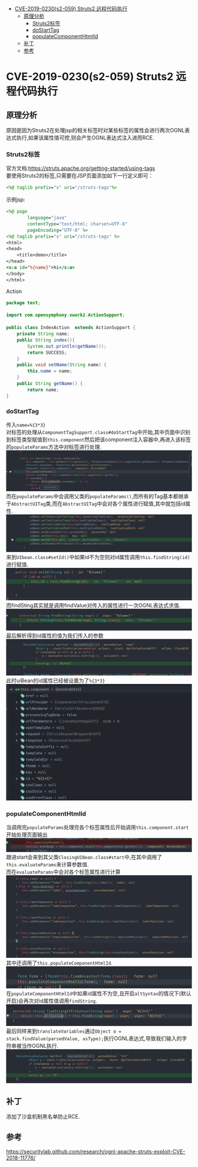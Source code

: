 - [CVE-2019-0230(s2-059) Struts2 远程代码执行](#cve-2019-0230s2-059-struts2-远程代码执行)
  - [原理分析](#原理分析)
    - [Struts2标签](#struts2标签)
    - [doStartTag](#dostarttag)
    - [populateComponentHtmlId](#populatecomponenthtmlid)
  - [补丁](#补丁)
  - [参考](#参考)
# CVE-2019-0230(s2-059) Struts2 远程代码执行
## 原理分析
原因是因为Struts2在处理jsp的相关标签时对某些标签的属性会进行两次OGNL表达式执行,如果该属性值可控,则会产生OGNL表达式注入进而RCE.
### Struts2标签
官方文档:https://struts.apache.org/getting-started/using-tags  
要使用Struts2的标签,只需要在JSP页面添加如下一行定义即可：
```jsp
<%@ taglib prefix="s" uri="/struts-tags"%>
```
示例jsp:
```jsp
<%@ page
        language="java"
        contentType="text/html; charset=UTF-8"
        pageEncoding="UTF-8" %>
<%@ taglib prefix="s" uri="/struts-tags" %>
<html>
<head>
    <title>demo</title>
</head>
<s:a id="%{name}">hi</s:a>
</body>
</html>
```
Action  
```java
package test;

import com.opensymphony.xwork2.ActionSupport;

public class IndexAction  extends ActionSupport {
    private String name;
    public String index(){
        System.out.println(getName());
        return SUCCESS;
    }
    public void setName(String name) {
        this.name = name;
    }
    public String getName() {
        return name;
}
```
### doStartTag
传入`name=%{3*3}`  
对标签的处理从`ComponentTagSupport.class#doStartTag`中开始,其中页面中识别到标签类型赋值到`this.component`然后把该component注入容器中,再进入该标签的`populateParams`方法中对标签进行处理.  
![](2022-04-15-17-49-00.png)  
而在`populateParams`中会调用父类的`populateParams()`,而所有的Tag基本都继承于`AbstractUITag`类,而在`AbstractUITag`中会对各个属性进行赋值,其中就包括id属性.
![](2022-04-15-17-52-22.png)  
来到`UIbean.class#setId()`中如果id不为空则对id属性调用`this.findString(id)`进行赋值.  
![](2022-04-15-17-54-03.png)  
而findSting其实就是调用findValue对传入的属性进行一次OGNL表达式求值.  
![](2022-04-15-17-58-27.png)  
最后解析得到id属性的值为我们传入的参数  
![](2022-04-15-18-10-32.png)
此时uiBean的id属性已经被设置为了`%{3*3}`  
![](2022-04-15-18-11-18.png)
### populateComponentHtmlId
当调用完`populateParams`处理完各个标签属性后开始调用`this.component.start`开始处理页面输出  
![](2022-04-15-18-18-28.png)  
跟进start会来到其父类`ClosingUIBean.class#start`中,在其中调用了`this.evaluateParams`来计算参数值.  
而在`evaluateParams`中会对各个标签属性进行计算  
![](2022-04-15-18-22-42.png)  
其中还调用了`this.populateComponentHtmlId`.  
![](2022-04-15-18-23-14.png)
在`populateComponentHtmlId`中如果id属性不为空,且开启`altSyntax`的情况下(默认开启)会再次对id属性值调用`findString`.  
![](2022-04-15-18-24-45.png)  
最后同样来到`translateVariables`通过`Object o = stack.findValue(parsedValue, asType);`执行OGNL表达式,导致我们输入的字符串被当作OGNL执行.  
![](2022-04-15-18-25-12.png)
## 补丁
添加了沙盒机制黑名单防止RCE.
## 参考
https://securitylab.github.com/research/ognl-apache-struts-exploit-CVE-2018-11776/